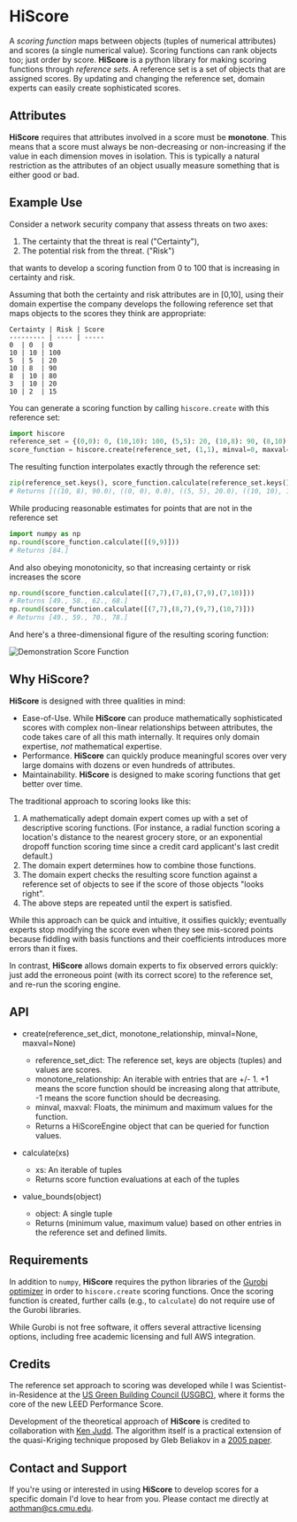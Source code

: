 # HiScore

A *scoring function* maps between objects (tuples of numerical attributes) and scores (a single numerical value). Scoring functions can rank objects too; just order by score. **HiScore** is a python library for making scoring functions through *reference sets*. A reference set is a set of objects that are assigned scores. By updating and changing the reference set, domain experts can easily create sophisticated scores.

## Attributes
**HiScore** requires that attributes involved in a score must be **monotone**. This means that a score must always be non-decreasing or non-increasing if the value in each dimension moves in isolation. This is typically a natural restriction as the attributes of an object usually measure something that is either good or bad.

## Example Use
Consider a network security company that assess threats on two axes:

1. The certainty that the threat is real ("Certainty"),
2. The potential risk from the threat. ("Risk")

that wants to develop a scoring function from 0 to 100 that is increasing in certainty and risk.

Assuming that both the certainty and risk attributes are in [0,10], using their domain expertise the company develops the following reference set that maps objects to the scores they think are appropriate:

	Certainty | Risk | Score
	--------- | ---- | -----
	0  | 0  | 0
	10 | 10 | 100
	5  | 5  | 20
	10 | 8  | 90
	8  | 10 | 80
	3  | 10 | 20
	10 | 2  | 15

You can generate a scoring function by calling `hiscore.create` with this reference set:

```python	
import hiscore
reference_set = {(0,0): 0, (10,10): 100, (5,5): 20, (10,8): 90, (8,10): 80, (3,10): 20, (10,2): 15}
score_function = hiscore.create(reference_set, (1,1), minval=0, maxval=100)
```

The resulting function interpolates exactly through the reference set:

```python	
zip(reference_set.keys(), score_function.calculate(reference_set.keys()))
# Returns [((10, 8), 90.0), ((0, 0), 0.0), ((5, 5), 20.0), ((10, 10), 100.0), ((3, 10), 20.0), ((8, 10), 80.0), ((10, 2), 15.0)]
```

While producing reasonable estimates for points that are not in the reference set

```python
import numpy as np
np.round(score_function.calculate([(9,9)]))
# Returns [84.]
```

And also obeying monotonicity, so that increasing certainty or risk increases the score

```python
np.round(score_function.calculate([(7,7),(7,8),(7,9),(7,10)]))
# Returns [49., 58., 62., 68.]
np.round(score_function.calculate([(7,7),(8,7),(9,7),(10,7)]))
# Returns [49., 59., 70., 78.]
```

And here's a three-dimensional figure of the resulting scoring function:

![Demonstration Score Function](http://www.cs.cmu.edu/~aothman/score_function_demo.png)


## Why HiScore?

**HiScore** is designed with three qualities in mind:
+ Ease-of-Use. While **HiScore** can produce mathematically sophisticated scores with complex non-linear relationships between attributes, the code takes care of all this math internally. It requires only domain expertise, *not* mathematical expertise.
+ Performance. **HiScore** can quickly produce meaningful scores over very large domains with dozens or even hundreds of attributes.
+ Maintainability. **HiScore** is designed to make scoring functions that get better over time.

The traditional approach to scoring looks like this:

1.  A mathematically adept domain expert comes up with a set of descriptive scoring functions. (For instance, a radial function scoring a location's distance to the nearest grocery store, or an exponential  dropoff function scoring time since a credit card applicant's last credit default.)
2. The domain expert determines how to combine those functions.
3. The domain expert checks the resulting score function against a reference set of objects to see if the score of those objects "looks right".
4. The above steps are repeated until the expert is satisfied.

While this approach can be quick and intuitive, it ossifies quickly; eventually experts stop modifying the score even when they see mis-scored points because fiddling with basis functions and their coefficients introduces more errors than it fixes.

In contrast, **HiScore** allows domain experts to fix observed errors quickly: just add the erroneous point (with its correct score) to the reference set, and re-run the scoring engine.

## API

*	create(reference_set_dict, monotone_relationship, minval=None, maxval=None)
	*	reference_set_dict: The reference set, keys are objects (tuples) and values are scores.
	*	monotone_relationship: An iterable with entries that are +/- 1. +1 means the score function should be increasing along that attribute, -1 means the score function should be decreasing.
	*	minval, maxval: Floats, the minimum and maximum values for the function.
	*	Returns a HiScoreEngine object that can be queried for function values.

*	calculate(xs)
	*	xs: An iterable of tuples
	*	Returns score function evaluations at each of the tuples

*	value_bounds(object)
	* 	object: A single tuple
	* 	Returns (minimum value, maximum value) based on other entries in the reference set and defined limits.

## Requirements

In addition to `numpy`, **HiScore** requires the python libraries of the [Gurobi optimizer](http://www.gurobi.com) in order to `hiscore.create` scoring functions. Once the scoring function is created, further calls (e.g., to `calculate`) do not require use of the Gurobi libraries.

While Gurobi is not free software, it offers several attractive licensing options, including free academic licensing and full AWS integration.

## Credits
The reference set approach to scoring was developed while I was Scientist-in-Residence at the [US Green Building Council (USGBC)](http://www.usgbc.org/), where it forms the core of the new LEED Performance Score.

Development of the theoretical approach of **HiScore** is credited to collaboration with [Ken Judd](http://www.hoover.org/fellows/kenneth-l-judd). The algorithm itself is a practical extension of the quasi-Kriging technique proposed by Gleb Beliakov in a [2005 paper](http://link.springer.com/article/10.1007/s10543-005-0028-x).

## Contact and Support
If you're using or interested in using **HiScore** to develop scores for a specific domain I'd love to hear from you. Please contact me directly at <aothman@cs.cmu.edu>.